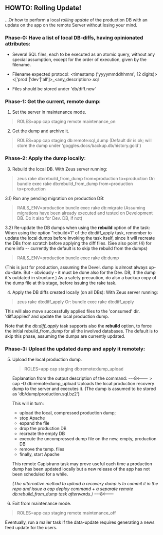 ## HOWTO: Rolling Update!
...Or how to perform a local *rolling update* of the production DB with an update
on the app on the remote Server without losing your mind.

### Phase-0: Have a list of local DB-diffs, having opinionated attributes:

- Several SQL files, each to be executed as an atomic query, without any special
  assumption, except for the order of execution, given by the filename.

- Filename expected protocol:
   <timestamp ('yyyymmddhhmm', 12 digits)><['prod'|'dev'|'all']>_<any_description>.sql

- Files should be stored under 'db/diff.new'



### Phase-1: Get the current, remote dump:

1) Set the server in maintenance mode.
  > ROLES=app cap staging remote:maintenance_on

2) Get the dump and archive it.
  > ROLES=app cap staging db:remote:sql_dump
  (Default dir is ok; will store the dump under 'goggles.docs/backup.db/history.gold')


### Phase-2: Apply the dump locally:

3) Rebuild the local DB.
  With Zeus server running:
  > zeus rake db:rebuild_from_dump from=production to=production
  Or:
  > bundle exec rake db:rebuild_from_dump from=production to=production

3.1) Run any pending migration on production DB:
  > RAILS_ENV=production bundle exec rake db:migrate
  (Assuming migrations have been already executed and tested on Development DB. Do it also
   for Dev. DB, if not)

3.2) Re-update the DB dumps when using the **rebuild** option of the task:
  When using the option "rebuild=1" of the db:diff_apply task, remember to update
  the local dumps before invoking the task itself, since it will recreate the DBs
  from scratch before applying the diff files.
  (See also point (4) for more info -- currently the default is to skip the rebuild
   from the dumps)

  > RAILS_ENV=production bundle exec rake db:dump

  (This is just for production, assuming the Devel. dump is almost always up-do-date.
   But - obviously - it must be done also for the Dev. DB, if the dump it's outdated
   in structure.)
  As a safety precaution, do also a backup copy of the dump file at this stage, before
  issuing the rake task.

4) Apply the DB diffs created locally (on all DBs):
  With Zeus server running:
  > zeus rake db:diff_apply
  Or:
  > bundle exec rake db:diff_apply

  This will also move successfully applied files to the 'consumed' dir. 'diff.applied'
  and update the local production dump.

  Note that the _db:diff_apply_ task supports also the **rebuild** option, to force
  the initial rebuild_from_dump for all the involved databases. The default is to
  skip this phase, assuming the dumps are currently updated.


### Phase-3: Upload the updated dump and apply it remotely:

5) Upload the local production dump.
    > ROLES=app cap staging db:remote:dump_upload

    Explanation from the output description of the command:
    ---8<---
        > cap -D db:remote:dump_upload
    Uploads the local production recovery dump to the server and executes it.
    (The dump is assumed to be stored as 'db/dump/production.sql.bz2')

    This will in turn:
      - upload the local, compressed production dump;
      - stop Apache
      - expand the file
      - drop the production DB
      - recreate the empty DB
      - execute the uncompressed dump file on the new, empty, production DB
      - remove the temp. files
      - finally, start Apache

    This remote Capistrano task may prove useful each time a production dump has
    been updated locally but a new release of the app has not been scheduled for
    a while.

    *(The alternative method to upload a recovery dump is to commit it in the repo*
    *and issue a cap deploy command + a separate remote db:rebuild_from_dump task*
    *afterwards.)*
    ---8<---


6) Exit from maintenance mode.
  > ROLES=app cap staging remote:maintenance_off


Eventually, run a mailer task if the data-update requires generating a news feed
update for the users.
